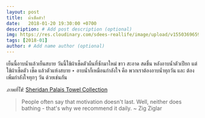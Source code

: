 ```yaml
---
layout: post
title:  ผ้าเช็ดตัว!
date:   2018-01-20 19:30:00 +0700
description: # Add post description (optional)
img: https://res.cloudinary.com/sdees-reallife/image/upload/v1550369659/towel.jpg # Add image post (optional)
tags: [2018-01]
author: # Add name author (optional)
---
```

เย็นนี้อาบน้ำแล้วเย็นสบาย วันนี้ใช้ผ้าเช็ดตัวผืนที่ซักมาใหม่ ขาว สะอาด สดชื่น หลังอาบน้ำตัวเปียก แต่ ใช้ผ้าเช็ดตัว เช็ด แล้วตัวแห้งสบาย ‣ อาบน้ำก็เหมือนกำลังใจ คือ พวกเราต้องอาบน้ำทุกวัน และ ต้องเพิ่มกำลังใจทุกๆ วัน ด้วยเช่นกัน

*ภาพที่ใช้:* [Sheridan Palais Towel Collection](https://www.sheridanaustralia.co.uk/)

> People often say that motivation doesn't last. Well, neither does bathing - that's why we recommend it daily. ~ Zig Ziglar
